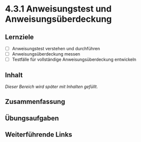 # 4.3.1 Anweisungstest und Anweisungsüberdeckung

## Lernziele

- [ ] Anweisungstest verstehen und durchführen
- [ ] Anweisungsüberdeckung messen
- [ ] Testfälle für vollständige Anweisungsüberdeckung entwickeln

## Inhalt

_Dieser Bereich wird später mit Inhalten gefüllt._

## Zusammenfassung

## Übungsaufgaben

## Weiterführende Links
